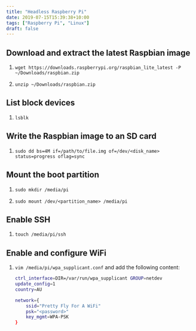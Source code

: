 ```yaml
---
title: "Headless Raspberry Pi"
date: 2019-07-15T15:39:38+10:00
tags: ["Raspberry Pi", "Linux"]
draft: false
---
```


## Download and extract the latest Raspbian image

1. `wget https://downloads.raspberrypi.org/raspbian_lite_latest -P ~/Downloads/raspbian.zip`

2. `unzip ~/Downloads/raspbian.zip`

## List block devices

1. `lsblk`

## Write the Raspbian image to an SD card

1. `sudo dd bs=4M if=/path/to/file.img of=/dev/<disk_name> status=progress oflag=sync`

## Mount the boot partition

1. `sudo mkdir /media/pi`

2. `sudo mount /dev/<partition_name> /media/pi`

<!--more-->

## Enable SSH

1. `touch /media/pi/ssh`

## Enable and configure WiFi

1. `vim /media/pi/wpa_supplicant.conf` and add the following content:

    ```bash
    ctrl_interface=DIR=/var/run/wpa_supplicant GROUP=netdev
    update_config=1
    country=AU

    network={
        ssid="Pretty Fly For A WiFi"
        psk="<password>"
        key_mgmt=WPA-PSK
    }
    ```
